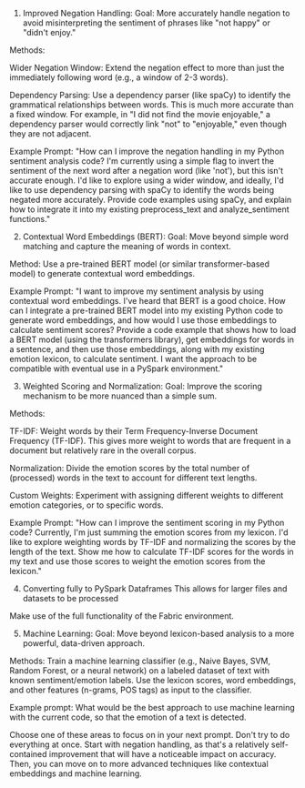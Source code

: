 1. Improved Negation Handling:
Goal: More accurately handle negation to avoid misinterpreting the sentiment of phrases like "not happy" or "didn't enjoy."

Methods:

Wider Negation Window: Extend the negation effect to more than just the immediately following word (e.g., a window of 2-3 words).

Dependency Parsing: Use a dependency parser (like spaCy) to identify the grammatical relationships between words. This is much more accurate than a fixed window. For example, in "I did not find the movie enjoyable," a dependency parser would correctly link "not" to "enjoyable," even though they are not adjacent.

Example Prompt: "How can I improve the negation handling in my Python sentiment analysis code? I'm currently using a simple flag to invert the sentiment of the next word after a negation word (like 'not'), but this isn't accurate enough. I'd like to explore using a wider window, and ideally, I'd like to use dependency parsing with spaCy to identify the words being negated more accurately. Provide code examples using spaCy, and explain how to integrate it into my existing preprocess_text and analyze_sentiment functions."

2. Contextual Word Embeddings (BERT):
Goal: Move beyond simple word matching and capture the meaning of words in context.

Method: Use a pre-trained BERT model (or similar transformer-based model) to generate contextual word embeddings.

Example Prompt: "I want to improve my sentiment analysis by using contextual word embeddings. I've heard that BERT is a good choice. How can I integrate a pre-trained BERT model into my existing Python code to generate word embeddings, and how would I use those embeddings to calculate sentiment scores? Provide a code example that shows how to load a BERT model (using the transformers library), get embeddings for words in a sentence, and then use those embeddings, along with my existing emotion lexicon, to calculate sentiment. I want the approach to be compatible with eventual use in a PySpark environment."

3. Weighted Scoring and Normalization:
Goal: Improve the scoring mechanism to be more nuanced than a simple sum.

Methods:

TF-IDF: Weight words by their Term Frequency-Inverse Document Frequency (TF-IDF). This gives more weight to words that are frequent in a document but relatively rare in the overall corpus.

Normalization: Divide the emotion scores by the total number of (processed) words in the text to account for different text lengths.

Custom Weights: Experiment with assigning different weights to different emotion categories, or to specific words.

Example Prompt: "How can I improve the sentiment scoring in my Python code? Currently, I'm just summing the emotion scores from my lexicon. I'd like to explore weighting words by TF-IDF and normalizing the scores by the length of the text. Show me how to calculate TF-IDF scores for the words in my text and use those scores to weight the emotion scores from the lexicon."

4. Converting fully to PySpark Dataframes
This allows for larger files and datasets to be processed

Make use of the full functionality of the Fabric environment.

5. Machine Learning:
Goal: Move beyond lexicon-based analysis to a more powerful, data-driven approach.

Methods: Train a machine learning classifier (e.g., Naive Bayes, SVM, Random Forest, or a neural network) on a labeled dataset of text with known sentiment/emotion labels. Use the lexicon scores, word embeddings, and other features (n-grams, POS tags) as input to the classifier.

Example prompt: What would be the best approach to use machine learning with the current code, so that the emotion of a text is detected.

Choose one of these areas to focus on in your next prompt. Don't try to do everything at once. Start with negation handling, as that's a relatively self-contained improvement that will have a noticeable impact on accuracy. Then, you can move on to more advanced techniques like contextual embeddings and machine learning.
